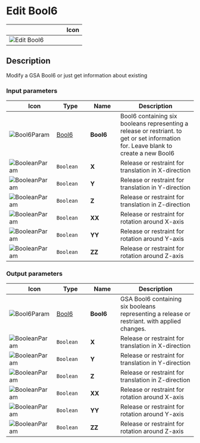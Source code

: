 # Edit Bool6
<!--- This file has been auto-generated, do not change it manually! Edit the generator here: https://github.com/arup-group/GSA-Grasshopper/tree/main/DocsGeneration --->

|<img width="150"/> Icon |
| ----------- |
|![Edit Bool6](./images/EditBool6.png) |

## Description

Modify a GSA Bool6 or just get information about existing

### Input parameters

|<img width="20"/> Icon |<img width="200"/> Type |<img width="200"/> Name |<img width="1000"/> Description |
| ----------- | ----------- | ----------- | ----------- |
|![Bool6Param](./images/Bool6Param.png) |[Bool6](gsagh-bool6-parameter.md) |**Bool6** |Bool6 containing six booleans representing a release or restriant. to get or set information for. Leave blank to create a new Bool6 |
|![BooleanParam](./images/BooleanParam.png) |`Boolean` |**X** |Release or restraint for translation in X-direction |
|![BooleanParam](./images/BooleanParam.png) |`Boolean` |**Y** |Release or restraint for translation in Y-direction |
|![BooleanParam](./images/BooleanParam.png) |`Boolean` |**Z** |Release or restraint for translation in Z-direction |
|![BooleanParam](./images/BooleanParam.png) |`Boolean` |**XX** |Release or restraint for rotation around X-axis |
|![BooleanParam](./images/BooleanParam.png) |`Boolean` |**YY** |Release or restraint for rotation around Y-axis |
|![BooleanParam](./images/BooleanParam.png) |`Boolean` |**ZZ** |Release or restraint for rotation around Z-axis |

### Output parameters

|<img width="20"/> Icon |<img width="200"/> Type |<img width="200"/> Name |<img width="1000"/> Description |
| ----------- | ----------- | ----------- | ----------- |
|![Bool6Param](./images/Bool6Param.png) |[Bool6](gsagh-bool6-parameter.md) |**Bool6** |GSA Bool6 containing six booleans representing a release or restriant. with applied changes. |
|![BooleanParam](./images/BooleanParam.png) |`Boolean` |**X** |Release or restraint for translation in X-direction |
|![BooleanParam](./images/BooleanParam.png) |`Boolean` |**Y** |Release or restraint for translation in Y-direction |
|![BooleanParam](./images/BooleanParam.png) |`Boolean` |**Z** |Release or restraint for translation in Z-direction |
|![BooleanParam](./images/BooleanParam.png) |`Boolean` |**XX** |Release or restraint for rotation around X-axis |
|![BooleanParam](./images/BooleanParam.png) |`Boolean` |**YY** |Release or restraint for rotation around Y-axis |
|![BooleanParam](./images/BooleanParam.png) |`Boolean` |**ZZ** |Release or restraint for rotation around Z-axis |


